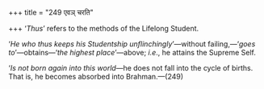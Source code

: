 +++
title = "249 एवञ् चरति"

+++
‘*Thus*’ refers to the methods of the Lifelong Student.

‘*He who thus keeps his Studentship unflinchingly*’—without
failing,—‘*goes to*’—obtains—‘*the highest place*’—above; *i.e*., he
attains the Supreme Self.

‘*Is not born again into this world*—he does not fall into the cycle of
births. That is, he becomes absorbed into Brahman.—(249)


